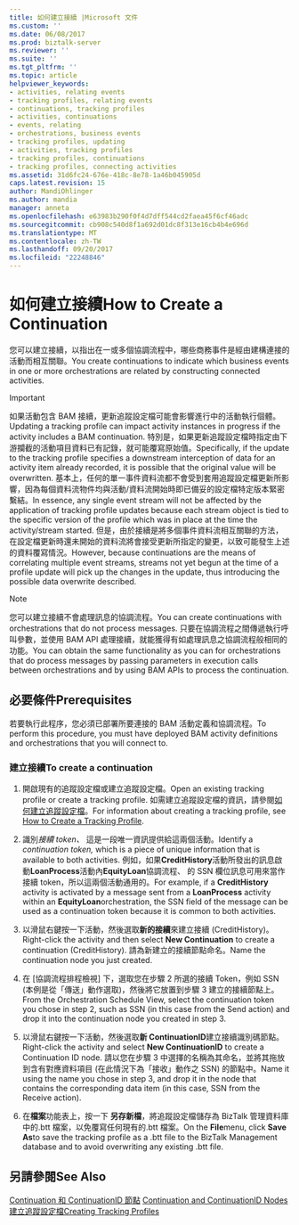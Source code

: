 ```yaml
---
title: 如何建立接續 |Microsoft 文件
ms.custom: ''
ms.date: 06/08/2017
ms.prod: biztalk-server
ms.reviewer: ''
ms.suite: ''
ms.tgt_pltfrm: ''
ms.topic: article
helpviewer_keywords:
- activities, relating events
- tracking profiles, relating events
- continuations, tracking profiles
- activities, continuations
- events, relating
- orchestrations, business events
- tracking profiles, updating
- activities, tracking profiles
- tracking profiles, continuations
- tracking profiles, connecting activities
ms.assetid: 31d6fc24-676e-418c-8e78-1a46b045905d
caps.latest.revision: 15
author: MandiOhlinger
ms.author: mandia
manager: anneta
ms.openlocfilehash: e63983b290f0f4d7dff544cd2faea45f6cf46adc
ms.sourcegitcommit: cb908c540d8f1a692d01dc8f313e16cb4b4e696d
ms.translationtype: MT
ms.contentlocale: zh-TW
ms.lasthandoff: 09/20/2017
ms.locfileid: "22248846"
---
```

# <a name="how-to-create-a-continuation"></a><span data-ttu-id="5fb7c-102">如何建立接續</span><span class="sxs-lookup"><span data-stu-id="5fb7c-102">How to Create a Continuation</span></span>
<span data-ttu-id="5fb7c-103">您可以建立接續，以指出在一或多個協調流程中，哪些商務事件是經由建構連接的活動而相互關聯。</span><span class="sxs-lookup"><span data-stu-id="5fb7c-103">You create continuations to indicate which business events in one or more orchestrations are related by constructing connected activities.</span></span>  
  
> [!IMPORTANT]
>  <span data-ttu-id="5fb7c-104">如果活動包含 BAM 接續，更新追蹤設定檔可能會影響進行中的活動執行個體。</span><span class="sxs-lookup"><span data-stu-id="5fb7c-104">Updating a tracking profile can impact activity instances in progress if the activity includes a BAM continuation.</span></span> <span data-ttu-id="5fb7c-105">特別是，如果更新追蹤設定檔時指定由下游攔截的活動項目資料已有記錄，就可能覆寫原始值。</span><span class="sxs-lookup"><span data-stu-id="5fb7c-105">Specifically, if the update to the tracking profile specifies a downstream interception of data for an activity item already recorded, it is possible that the original value will be overwritten.</span></span> <span data-ttu-id="5fb7c-106">基本上，任何的單一事件資料流都不會受到套用追蹤設定檔更新所影響，因為每個資料流物件均與活動/資料流開始時即已備妥的設定檔特定版本緊密繫結。</span><span class="sxs-lookup"><span data-stu-id="5fb7c-106">In essence, any single event stream will not be affected by the application of tracking profile updates because each stream object is tied to the specific version of the profile which was in place at the time the activity/stream started.</span></span>  <span data-ttu-id="5fb7c-107">但是，由於接續是將多個事件資料流相互關聯的方法，在設定檔更新時還未開始的資料流將會接受更新所指定的變更，以致可能發生上述的資料覆寫情況。</span><span class="sxs-lookup"><span data-stu-id="5fb7c-107">However, because continuations are the means of correlating multiple event streams, streams not yet begun at the time of a profile update will pick up the changes in the update, thus introducing the possible data overwrite described.</span></span>  
  
> [!NOTE]
>  <span data-ttu-id="5fb7c-108">您可以建立接續不會處理訊息的協調流程。</span><span class="sxs-lookup"><span data-stu-id="5fb7c-108">You can create continuations with orchestrations that do not process messages.</span></span> <span data-ttu-id="5fb7c-109">只要在協調流程之間傳遞執行呼叫參數，並使用 BAM API 處理接續，就能獲得有如處理訊息之協調流程般相同的功能。</span><span class="sxs-lookup"><span data-stu-id="5fb7c-109">You can obtain the same functionality as you can for orchestrations that do process messages by passing parameters in execution calls between orchestrations and by using BAM APIs to process the continuation.</span></span>  
  
## <a name="prerequisites"></a><span data-ttu-id="5fb7c-110">必要條件</span><span class="sxs-lookup"><span data-stu-id="5fb7c-110">Prerequisites</span></span>  
 <span data-ttu-id="5fb7c-111">若要執行此程序，您必須已部署所要連接的 BAM 活動定義和協調流程。</span><span class="sxs-lookup"><span data-stu-id="5fb7c-111">To perform this procedure, you must have deployed BAM activity definitions and orchestrations that you will connect to.</span></span>  
  
### <a name="to-create-a-continuation"></a><span data-ttu-id="5fb7c-112">建立接續</span><span class="sxs-lookup"><span data-stu-id="5fb7c-112">To create a continuation</span></span>  
  
1.  <span data-ttu-id="5fb7c-113">開啟現有的追蹤設定檔或建立追蹤設定檔。</span><span class="sxs-lookup"><span data-stu-id="5fb7c-113">Open an existing tracking profile or create a tracking profile.</span></span> <span data-ttu-id="5fb7c-114">如需建立追蹤設定檔的資訊，請參閱[如何建立追蹤設定檔](../core/how-to-create-a-tracking-profile.md)。</span><span class="sxs-lookup"><span data-stu-id="5fb7c-114">For information about creating a tracking profile, see [How to Create a Tracking Profile](../core/how-to-create-a-tracking-profile.md).</span></span>  
  
2.  <span data-ttu-id="5fb7c-115">識別*接續 token、* 這是一段唯一資訊提供給這兩個活動。</span><span class="sxs-lookup"><span data-stu-id="5fb7c-115">Identify a *continuation token,* which is a piece of unique information that is available to both activities.</span></span> <span data-ttu-id="5fb7c-116">例如，如果**CreditHistory**活動所發出的訊息啟動**LoanProcess**活動內**EquityLoan**協調流程、 的 SSN 欄位訊息可用來當作接續 token，所以這兩個活動通用的。</span><span class="sxs-lookup"><span data-stu-id="5fb7c-116">For example, if a **CreditHistory** activity is activated by a message sent from a **LoanProcess** activity within an **EquityLoan**orchestration, the SSN field of the message can be used as a continuation token because it is common to both activities.</span></span>  
  
3.  <span data-ttu-id="5fb7c-117">以滑鼠右鍵按一下活動，然後選取**新的接續**來建立接續 (CreditHistory)。</span><span class="sxs-lookup"><span data-stu-id="5fb7c-117">Right-click the activity and then select **New Continuation** to create a continuation (CreditHistory).</span></span> <span data-ttu-id="5fb7c-118">請為新建立的接續節點命名。</span><span class="sxs-lookup"><span data-stu-id="5fb7c-118">Name the continuation node you just created.</span></span>  
  
4.  <span data-ttu-id="5fb7c-119">在 [協調流程排程檢視] 下，選取您在步驟 2 所選的接續 Token，例如 SSN (本例是從「傳送」動作選取)，然後將它放置到步驟 3 建立的接續節點上。</span><span class="sxs-lookup"><span data-stu-id="5fb7c-119">From the Orchestration Schedule View, select the continuation token you chose in step 2, such as SSN (in this case from the Send action) and drop it into the continuation node you created in step 3.</span></span>  
  
5.  <span data-ttu-id="5fb7c-120">以滑鼠右鍵按一下活動，然後選取**新 ContinuationID**建立接續識別碼節點。</span><span class="sxs-lookup"><span data-stu-id="5fb7c-120">Right-click the activity and select **New ContinuationID** to create a Continuation ID node.</span></span> <span data-ttu-id="5fb7c-121">請以您在步驟 3 中選擇的名稱為其命名，並將其拖放到含有對應資料項目 (在此情況下為「接收」動作之 SSN) 的節點中。</span><span class="sxs-lookup"><span data-stu-id="5fb7c-121">Name it using the name you chose in step 3, and drop it in the node that contains the corresponding data item (in this case, SSN from the Receive action).</span></span>  
  
6.  <span data-ttu-id="5fb7c-122">在**檔案**功能表上，按一下 **另存新檔**，將追蹤設定檔儲存為 BizTalk 管理資料庫中的.btt 檔案，以免覆寫任何現有的.btt 檔案。</span><span class="sxs-lookup"><span data-stu-id="5fb7c-122">On the **File**menu, click **Save As**to save the tracking profile as a .btt file to the BizTalk Management database and to avoid overwriting any existing .btt file.</span></span>  
  
## <a name="see-also"></a><span data-ttu-id="5fb7c-123">另請參閱</span><span class="sxs-lookup"><span data-stu-id="5fb7c-123">See Also</span></span>  
 <span data-ttu-id="5fb7c-124">[Continuation 和 ContinuationID 節點](../core/continuation-and-continuationid-nodes.md) </span><span class="sxs-lookup"><span data-stu-id="5fb7c-124">[Continuation and ContinuationID Nodes](../core/continuation-and-continuationid-nodes.md) </span></span>  
 [<span data-ttu-id="5fb7c-125">建立追蹤設定檔</span><span class="sxs-lookup"><span data-stu-id="5fb7c-125">Creating Tracking Profiles</span></span>](../core/creating-tracking-profiles.md)